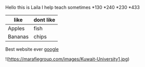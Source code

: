 Hello this is Laila
I help teach sometimes 
*130
*240
*230
*433

| like         | dont like |
|--------------|-----------|
|  Apples      | fish      | 
| Bananas      | chips     | 

Best website ever [google](www.google.com)

!(https://marafiegroup.com/images/Kuwait-University1.jpg)